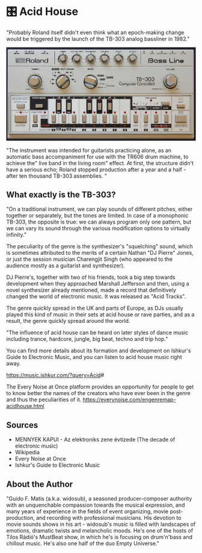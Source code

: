 # 🎛️ Acid House

"Probably Roland itself didn't even think what an epoch-making change would be
triggered by the launch of the TB-303 analog bassliner in 1982."

![tb-303](_static/images/acid-house/Acid_House.jpg)

"The instrument was intended for guitarists practicing alone, as an automatic
bass accompaniment for use with the TR606 drum machine, to achieve the" live
band in the living room" effect. At first, the structure didn't have a serious
echo; Roland stopped production after a year and a half - after ten thousand
TB-303 assemblies. "

## What exactly is the TB-303?

"On a traditional instrument, we can play sounds of different pitches, either
together or separately, but the tones are limited. In case of a monophonic
TB-303, the opposite is true: we can always program only one pattern, but we can
vary its sound through the various modification options to virtually infinity."

The peculiarity of the genre is the synthesizer's "squelching" sound, which is
sometimes attributed to the merits of a certain Nathan "DJ Pierre" Jones, or
just the session musician Charengjit Singh (who appeared to the audience mostly
as a guitarist and synthesizer).

DJ Pierre's, together with two of his friends, took a big step towards
development when they approached Marshall Jefferson and then, using a novel
synthesizer already mentioned, made a record that definitively changed the world
of electronic music. It was released as "Acid Tracks".

The genre quickly spread in the UK and parts of Europe, as DJs usually played
this kind of music in their sets at acid house or rave parties, and as a result,
the genre quickly spread around the world.

"The influence of acid house can be heard on later styles of dance music
including trance, hardcore, jungle, big beat, techno and trip hop."

You can find more details about its formation and development on Ishkur's Guide
to Electronic Music, and you can listen to acid house music right away.

<https://music.ishkur.com/?query=Acid>#

The Every Noise at Once platform provides an opportunity for people to get to
know better the names of the creators who have ever been in the genre and thus
the peculiarities of it. <https://everynoise.com/engenremap-acidhouse.html>

## Sources

- MENNYEK KAPUI - Az elektroniks zene évtizede (The decade of electronic music)
- Wikipedia
- Every Noise at Once
- Ishkur's Guide to Electronic Music

## About the Author

"Guido F. Matis (a.k.a. widosub), a seasoned producer-composer authority with an
unquenchable compassion towards the musical expression, and many years of
experience in the fields of event organizing, movie post-production, and
recording with professional musicians. His devotion to movie sounds shows in his
art - widosub's music is filled with landscapes of emotions, dramatic twists and
melancholic moods. He's one of the hosts of Tilos Rádió's MustBeat show, in
which he's is focusing on drum'n'bass and chillout music. He's also one half of
the duo Empty Universe."
